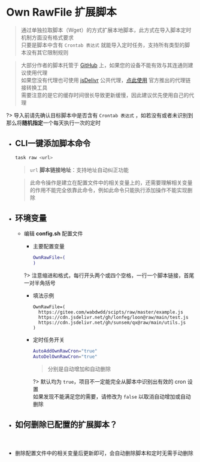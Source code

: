 # Own RawFile 扩展脚本
> 通过单独拉取脚本（Wget）的方式扩展本地脚本，此方式在导入脚本定时机制方面没有格式要求\
> 只要是脚本中含有 `Crontab 表达式` 就能导入定时任务，支持所有类型的脚本没有其它限制规则

> 大部分作者的脚本托管于 [GitHub](https://github.com) 上，如果您的设备不能有效与其连通则建议使用代理\
> 如果您没有代理也可使用 [jsDelivr](https://www.jsdelivr.com/?docs=gh) 公共代理，[点此使用](https://www.jsdelivr.com/github) 官方推出的代理链接转换工具\
> 需要注意的是它的缓存时间很长导致更新缓慢，因此建议优先使用自己的代理

?> 导入前请先确认目标脚本中是否含有 `Crontab 表达式` ，如若没有或者未识别到那么将**随机指定**一个每天执行一次的定时

- ## CLI一键添加脚本命令 <!-- {docsify-ignore} -->

    ```bash
    task raw <url>
    ```

    > `url` **脚本链接地址**：支持地址自动纠正功能

    > 此命令操作是建立在配置文件中的相关变量上的，还需要理解相关变量的作用不能完全依靠此命令，例如此命令只能执行添加操作不能实现删除

- ## 环境变量 <!-- {docsify-ignore} -->

    - 编辑 **config.sh** 配置文件

        - 主要配置变量

          ```bash
          OwnRawFile=(
          )
          ```
        ?> 注意缩进和格式，每行开头两个或四个空格，一行一个脚本链接，首尾一对半角括号

        - 填法示例

          ```
          OwnRawFile=(
            https://gitee.com/wabdwdd/scipts/raw/master/example.js
            https://cdn.jsdelivr.net/gh/lonfeg/loon@raw/main/test.js
            https://cdn.jsdelivr.net/gh/sunsem/qx@raw/main/utils.js
          )
          ```

        - 定时任务开关

            ```bash
            AutoAddOwnRawCron="true"
            AutoDelOwnRawCron="true"
            ```

            > 分别是自动增加和自动删除
        
          ?> 默认均为 `true`，项目不一定能完全从脚本中识别出有效的 cron 设置\
            如果发现不能满足您的需要，请修改为 `false` 以取消自动增加或自动删除

- ## 如何删除已配置的扩展脚本？ <!-- {docsify-ignore} -->
ㅤ
  - 删除配置文件中的相关变量后更新即可，会自动删除脚本和定时无需手动删除